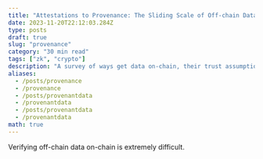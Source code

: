 ```yaml
---
title: "Attestations to Provenance: The Sliding Scale of Off-chain Data Guarantees"
date: 2023-11-20T22:12:03.284Z
type: posts
draft: true
slug: "provenance"
category: "30 min read"
tags: ["zk", "crypto"]
description: "A survey of ways get data on-chain, their trust assumptions, why signatures are essential, and the mental model of attestations and provenance."
aliases:
  - /posts/provenance
  - /provenance
  - /posts/provenantdata
  - /provenantdata
  - /posts/provenantdata
  - /provenantdata
math: true
---
```


Verifying off-chain data on-chain is extremely difficult. 